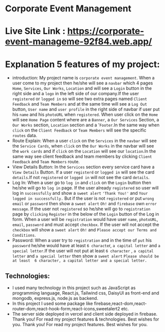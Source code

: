 # Corporate Event Management
# Live Site Link : https://corporate-event-manageme-92f84.web.app/

# Explanation 5 features of my project:

* introduction: 
My project name is `corporate event management`. When a user come to my project
 then he/she will see a `navbar` which 4 pages `Home`, `Services`, `Our Works`,
`Location` and will see a `Login` button in the right side and a `logo` in the left
 side of our company.If the user `registered` or `logged in` so will see two extra 
pages named `Client Feedback` and `Team Members` and at the same time will see a `Log Out`
 button, `User name` and `user profile` in the right side of navbar if user put
his `name` and his `photoURL` when `registered`. When user click on the `Home` will see 
`Home Page` content where are a `Banner`, a `Our Services` Section, a `Our Works` 
section, `Location` section and a '`Footer`.In the same way when `click` on the `Client
 Feedback` or `Team Members` will see the specific `routes` data.
* Route Explain:
When a user `click` on the `Services` in the `navbar` will see the `Service Cards`, 
when `click` on the `Our Works` in the navbar will see the `work cards` and if `click` on 
the `Location` will see our `location`.In the same way see client feedback and team members by 
clicking `Client Feedback` and `Team Members` route.
* View Details Button:
In the `Services` section every service card have a `View Details` Button. If a
 user `registerd` or `logged in` will see the card `details`.If not `registered` or `logged in`
will not see the card `details`.
* Log In:
When a user go to `log in` and `click` on the `Login` button then he/she will go to `log in`
page. If the user already `registered` so user will log in `successfully` and show a `sweet
alert` `'Thank You!'` and `Your logged in successfully.` But if the user is not `registered` or
put `wrong` `email` or `password` then show a `sweet alert` `Oh!` and `firebase` own `error message`.
If the user not `registered` so he/she will go to `registration` page by `clicking` `Register` in 
the below of the `Login` button of the Log in form. When a user will be `registration` would have 
user `name`, `photoURL`, `email`, `password` and must accept `checkbox`. If the user will not accept 
the `checkbox` will show a `sweet alert` `Oh!` and `Please accept our Terms and Conditions`.
* Password:
When a user try to `registration` and in the time of `put` his `password` he/she would have at least 
`6 characte`r, `a capital letter` and `a special letter`.If the user will not put at least 
`6 character` , `a capital letter` and `a special letter` then show a `sweet alert` `Please should be at least 
6 character, a capital letter and a special letter.`
## Technologies: 
* I used many technology in this project such as JavaScript as programming language, React.js, Tailwind css, DaisyUI as front-end and mongodb, express.js, node.js as backend.
* In this project I used some package like firebase,react-dom,react-router-dom,react-hook-form,react-icons,sweetalert2 etc.
* The server side deployed in vercel and client side deployed in firebase. Thank you! For read my project features & technologies. Best wishes for you.
Thank you! For read my project features. Best wishes for you.



